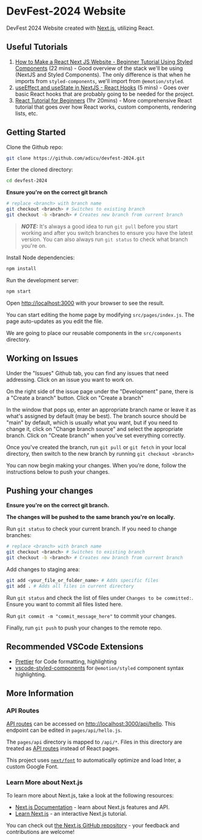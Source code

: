# DevFest-2024 Website

DevFest 2024 Website created with [Next.js](https://nextjs.org/), utilizing React.

## Useful Tutorials

1. [How to Make a React Next JS Website - Beginner Tutorial Using Styled Components](https://www.youtube.com/watch?v=LyEc2fGCR90) (22 mins) - Good overview of the stack we'll be using (NextJS and Styled Components). The only difference is that when he imports from `styled-components`, we'll import from `@emotion/styled`.
2. [useEffect and useState in NextJS - React Hooks](https://www.youtube.com/watch?v=pg-4eHwaoJM) (5 mins) - Goes over basic React hooks that are probably going to be needed for the project.
3. [React Tutorial for Beginners](https://www.youtube.com/watch?v=SqcY0GlETPk) (1hr 20mins) - More comprehensive React tutorial that goes over how React works, custom components, rendering lists, etc.

## Getting Started

Clone the Github repo:

```bash
git clone https://github.com/adicu/devfest-2024.git
```

Enter the cloned directory:

```bash
cd devfest-2024
```

**Ensure you're on the correct git branch**

```bash
# replace <branch> with branch name
git checkout <branch> # Switches to existing branch
git checkout -b <branch> # Creates new branch from current branch
```

> **_NOTE:_** It's always a good idea to run `git pull` before you start working and after you switch branches to ensure you have the latest version. You can also always run `git status` to check what branch you're on.

Install Node dependencies:

```bash
npm install
```

Run the development server:

```bash
npm start
```

Open [http://localhost:3000](http://localhost:3000) with your browser to see the result.

You can start editing the home page by modifying `src/pages/index.js`. The page auto-updates as you edit the file.

We are going to place our reusable components in the `src/components` directory.

## Working on Issues

Under the "Issues" Github tab, you can find any issues that need addressing. Click on an issue you want to work on.

On the right side of the issue page under the "Development" pane, there is a "Create a branch" button. Click on "Create a branch"

In the window that pops up, enter an appropriate branch name or leave it as what's assigned by default (may be best). The branch source should be "main" by default, which is usually what you want, but if you need to change it, click on "Change branch source" and select the appropriate branch. Click on "Create branch" when you've set everything correctly.

Once you've created the branch, run `git pull` or `git fetch` in your local directory, then switch to the new branch by running `git checkout <branch>`

You can now begin making your changes. When you're done, follow the instructions below to push your changes.

## Pushing your changes

**Ensure you're on the correct git branch.**

**The changes will be pushed to the same branch you're on locally.**

Run `git status` to check your current branch. If you need to change branches:

```bash
# replace <branch> with branch name
git checkout <branch> # Switches to existing branch
git checkout -b <branch> # Creates new branch from current branch
```

Add changes to staging area:

```bash
git add <your_file_or_folder_name> # Adds specific files
git add . # Adds all files in current directory
```

Run `git status` and check the list of files under `Changes to be committed:`. Ensure you want to commit all files listed here.

Run `git commit -m "commit_message_here"` to commit your changes.

Finally, run `git push` to push your changes to the remote repo.

## Recommended VSCode Extensions

- [Prettier](https://marketplace.visualstudio.com/items?itemName=esbenp.prettier-vscode) for Code formatting, highlighting
- [vscode-styled-components](https://marketplace.visualstudio.com/items?itemName=styled-components.vscode-styled-components) for `@emotion/styled` component syntax highlighting.

## More Information

### API Routes

[API routes](https://nextjs.org/docs/api-routes/introduction) can be accessed on [http://localhost:3000/api/hello](http://localhost:3000/api/hello). This endpoint can be edited in `pages/api/hello.js`.

The `pages/api` directory is mapped to `/api/*`. Files in this directory are treated as [API routes](https://nextjs.org/docs/api-routes/introduction) instead of React pages.

This project uses [`next/font`](https://nextjs.org/docs/basic-features/font-optimization) to automatically optimize and load Inter, a custom Google Font.

### Learn More about Next.js

To learn more about Next.js, take a look at the following resources:

- [Next.js Documentation](https://nextjs.org/docs) - learn about Next.js features and API.
- [Learn Next.js](https://nextjs.org/learn) - an interactive Next.js tutorial.

You can check out [the Next.js GitHub repository](https://github.com/vercel/next.js/) - your feedback and contributions are welcome!
